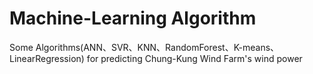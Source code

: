 # Machine-Learning Algorithm

Some Algorithms(ANN、SVR、KNN、RandomForest、K-means、LinearRegression) for predicting Chung-Kung Wind Farm's wind power
